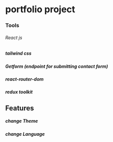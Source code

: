 # portfolio project

### Tools
###### React js
##### tailwind css
##### Getform (endpoint for submitting contact form)
##### react-router-dom
##### redux toolkit


## Features 
##### change Theme
##### change Language

